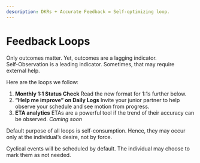 ```yaml
---
description: DKRs + Accurate Feedback = Self-optimizing loop.
---
```


# Feedback Loops

Only outcomes matter. Yet, outcomes are a lagging indicator.   
Self-Observation is a leading indicator. Sometimes, that may require external help.  


Here are the loops we follow:

1. **Monthly 1:1 Status Check** Read the new format for 1:1s further below. 
2. **“Help me improve” on Daily Logs** Invite your junior partner to help observe your schedule and see motion from progress. 
3. **ETA analytics** ETAs are a powerful tool if the trend of their accuracy can be observed. _Coming soon_  

Default purpose of all loops is self-consumption. Hence, they may occur only at the individual’s desire, not by force. 

Cyclical events will be scheduled by default. The individual may choose to mark them as not needed.

